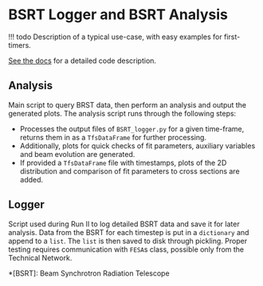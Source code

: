 # BSRT Logger and BSRT Analysis

!!! todo
    Description of a typical use-case, with easy examples for first-timers.

[See the docs][documentation] for a detailed code description.

## Analysis

Main script to query BRST data, then perform an analysis and output the generated plots.
The analysis script runs through the following steps:

- Processes the output files of ``BSRT_logger.py`` for a given time-frame, returns them in as a `TfsDataFrame` for further processing.
- Additionally, plots for quick checks of fit parameters, auxiliary variables and beam evolution are generated.
- If provided a `TfsDataFrame` file with timestamps, plots of the 2D distribution and comparison of fit parameters to cross sections are added.

## Logger

Script used during Run II to log detailed BSRT data and save it for later analysis. 
Data from the BSRT for each timestep is put in a `dictionary` and append to a `list`. 
The `list` is then saved to disk through pickling. 
Proper testing requires communication with ``FESA``s class, possible only from the Technical Network.

*[BSRT]: Beam Synchrotron Radiation Telescope

[documentation]: https://pylhc.github.io/PyLHC/entrypoints/bsrt_analysis.html